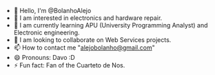 - 👋 Hello, I'm @BolanhoAlejo
- 👀 I am interested in electronics and hardware repair.
- 🌱 I am currently learning APU (University Programming Analyst) and Electronic engineering.
- 💞️ I am looking to collaborate on Web Services projects.
- 📫 How to contact me "alejobolanho@gmail.com"
- 😄 Pronouns: Davo :D
- ⚡ Fun fact: Fan of the Cuarteto de Nos.

<!---
BolanhoAlejo/BolanhoAlejo is a ✨ special ✨ repository because its `README.md` (this file) appears on your GitHub profile.
You can click the Preview link to take a look at your changes.
--->
